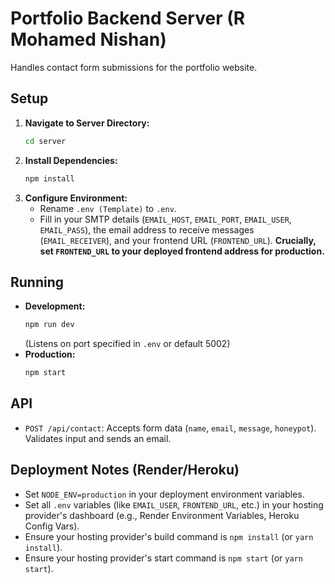 # Portfolio Backend Server (R Mohamed Nishan)

Handles contact form submissions for the portfolio website.

## Setup

1.  **Navigate to Server Directory:**
    ```bash
    cd server
    ```
2.  **Install Dependencies:**
    ```bash
    npm install
    ```
3.  **Configure Environment:**
    * Rename `.env (Template)` to `.env`.
    * Fill in your SMTP details (`EMAIL_HOST`, `EMAIL_PORT`, `EMAIL_USER`, `EMAIL_PASS`), the email address to receive messages (`EMAIL_RECEIVER`), and your frontend URL (`FRONTEND_URL`). **Crucially, set `FRONTEND_URL` to your deployed frontend address for production.**

## Running

* **Development:**
    ```bash
    npm run dev
    ```
    (Listens on port specified in `.env` or default 5002)
* **Production:**
    ```bash
    npm start
    ```

## API

* `POST /api/contact`: Accepts form data (`name`, `email`, `message`, `honeypot`). Validates input and sends an email.

## Deployment Notes (Render/Heroku)

* Set `NODE_ENV=production` in your deployment environment variables.
* Set all `.env` variables (like `EMAIL_USER`, `FRONTEND_URL`, etc.) in your hosting provider's dashboard (e.g., Render Environment Variables, Heroku Config Vars).
* Ensure your hosting provider's build command is `npm install` (or `yarn install`).
* Ensure your hosting provider's start command is `npm start` (or `yarn start`).
